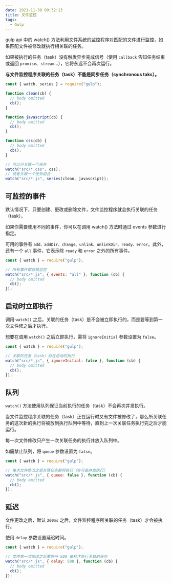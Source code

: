 ```yaml
---
date: 2021-11-30 09:32:13
title: 文件监控
tags:
  - Gulp
---
```


gulp api 中的 watch() 方法利用文件系统的监控程序对匹配的文件进行监控，如果匹配文件被修改就执行相关联的任务。

如果被执行的任务（task）没有触发异步完成信号（使用 `callback` 告知任务结束或返回 `promise`、`stream`...），它将永远不会再次运行。

**与文件监控程序关联的任务（task）不能是同步任务（synchronous taks）。**

```js
const { watch, series } = require("gulp");

function clean(cb) {
  // body omitted
  cb();
}

function javascript(cb) {
  // body omitted
  cb();
}

function css(cb) {
  // body omitted
  cb();
}

// 可以只关联一个任务
watch("src/*.css", css);
// 或者关联一个任务组合
watch("src/*.js", series(clean, javascript));
```

## 可监控的事件

默认情况下，只要创建、更改或删除文件，文件监控程序就会执行关联的任务（task）。

如果你需要使用不同的事件，你可以在调用 watch() 方法时通过 events 参数进行指定。

可用的事件有 `add、addDir、change、unlink、unlinkDir、ready、error`。此外，还有一个 `all` 事件，它表示除 `ready` 和 `error` 之外的所有事件。

```js
const { watch } = require("gulp");

// 所有事件都将被监控
watch("src/*.js", { events: "all" }, function (cb) {
  // body omitted
  cb();
});
```

## 启动时立即执行

调用 `watch()` 之后，关联的任务（task）是不会被立即执行的，而是要等到第一次文件修之后才执行。

想要在调用 `watch()` 之后立即执行，需将 `ignoreInitial` 参数设置为 `false`。

```js
const { watch } = require("gulp");

// 关联的任务（task）将在启动时执行
watch("src/*.js", { ignoreInitial: false }, function (cb) {
  // body omitted
  cb();
});
```

## 队列

`watch()` 方法使用队列保证当前执行的任务（task）不会再次并发执行。

当文件监控程序关联的任务（task）正在运行时又有文件被修改了，那么所关联任务的这次新的执行将被放到执行队列中等待，直到上一次关联任务执行完之后才能运行。

每一次文件修改只产生一次关联任务的执行并放入队列中。

如需禁止队列，将 `queue` 参数设置为 `false`。

```js
const { watch } = require("gulp");

// 每次文件修改之后关联任务都将执行（有可能并发执行）
watch("src/*.js", { queue: false }, function (cb) {
  // body omitted
  cb();
});
```

## 延迟

文件更改之后，默认 `200ms` 之后，文件监控程序所关联的任务（task）才会被执行。

使用 `delay` 参数设置延迟时间。

```js
const { watch } = require("gulp");

// 文件第一次修改之后要等待 500 毫秒才执行关联的任务
watch("src/*.js", { delay: 500 }, function (cb) {
  // body omitted
  cb();
});
```
